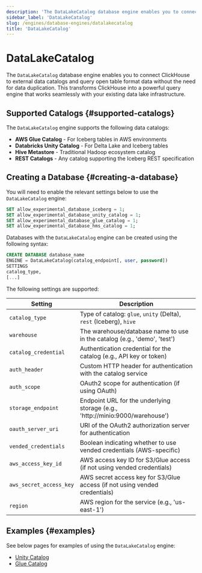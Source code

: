 ```yaml
---
description: 'The DataLakeCatalog database engine enables you to connect ClickHouse to external data catalogs and query open table format data'
sidebar_label: 'DataLakeCatalog'
slug: /engines/database-engines/datalakecatalog
title: 'DataLakeCatalog'
---
```


# DataLakeCatalog

The `DataLakeCatalog` database engine enables you to connect ClickHouse to external
data catalogs and query open table format data without the need for data duplication.
This transforms ClickHouse into a powerful query engine that works seamlessly with
your existing data lake infrastructure.

## Supported Catalogs {#supported-catalogs}

The `DataLakeCatalog` engine supports the following data catalogs:

- **AWS Glue Catalog** - For Iceberg tables in AWS environments
- **Databricks Unity Catalog** - For Delta Lake and Iceberg tables
- **Hive Metastore** - Traditional Hadoop ecosystem catalog
- **REST Catalogs** - Any catalog supporting the Iceberg REST specification

## Creating a Database {#creating-a-database}

You will need to enable the relevant settings below to use the `DataLakeCatalog` engine:

```sql
SET allow_experimental_database_iceberg = 1;
SET allow_experimental_database_unity_catalog = 1;
SET allow_experimental_database_glue_catalog = 1;
SET allow_experimental_database_hms_catalog = 1;
```

Databases with the `DataLakeCatalog` engine can be created using the following syntax:

```sql
CREATE DATABASE database_name
ENGINE = DataLakeCatalog(catalog_endpoint[, user, password])
SETTINGS
catalog_type,
[...]
```

The following settings are supported:

| Setting                 | Description                                                                   |
|-------------------------|-------------------------------------------------------------------------------|
| `catalog_type`          | Type of catalog: `glue`, `unity` (Delta), `rest` (Iceberg), `hive`            |
| `warehouse`             | The warehouse/database name to use in the catalog (e.g., 'demo', 'test')      |
| `catalog_credential`    | Authentication credential for the catalog (e.g., API key or token)            |
| `auth_header`           | Custom HTTP header for authentication with the catalog service                |
| `auth_scope`            | OAuth2 scope for authentication (if using OAuth)                              |
| `storage_endpoint`      | Endpoint URL for the underlying storage (e.g., 'http://minio:9000/warehouse') |
| `oauth_server_uri`      | URI of the OAuth2 authorization server for authentication                     |
| `vended_credentials`    | Boolean indicating whether to use vended credentials (AWS-specific)           |
| `aws_access_key_id`     | AWS access key ID for S3/Glue access (if not using vended credentials)        |
| `aws_secret_access_key` | AWS secret access key for S3/Glue access (if not using vended credentials)    |
| `region`                | AWS region for the service (e.g., 'us-east-1')                                |

## Examples {#examples}

See below pages for examples of using the `DataLakeCatalog` engine:

* [Unity Catalog](/use-cases/data-lake/unity-catalog)
* [Glue Catalog](/use-cases/data-lake/glue-catalog)

